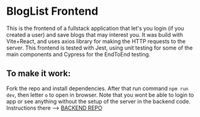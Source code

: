 # BlogList Frontend 
This is the frontend of a fullstack application that let's you login (if you created a user) and save blogs that may interest you. 
It was build with Vite+React, and uses axios library for making the HTTP requests to the server.
This frontend is tested with Jest, using unit testing for some of the main components and Cypress for the EndToEnd testing.

## To make it work:
Fork the repo and install dependencies. After that run command `npm run dev`, then letter `o` to open in browser. Note that you wont be able to login to app or see anything without the setup of the server in the backend code. Instructions there --> [BACKEND REPO](https://github.com/pipiolus/blogList-backend)
